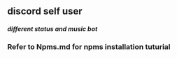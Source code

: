 ## discord self user

##### different status and music bot
### Refer to Npms.md for npms installation tuturial
